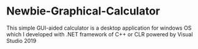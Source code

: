 # Newbie-Graphical-Calculator
This simple GUI-aided calculator is a desktop application for windows OS which I developed with .NET framework of C++ or CLR powered by Visual Studio 2019
